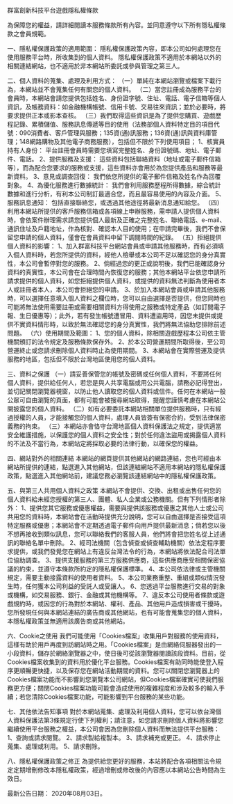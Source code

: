 群富創新科技平台遊戲隱私權條款

為保障您的權益，請詳細閱讀本服務條款所有內容。並同意遵守以下所有隱私權條款之會員規範。

一、隱私權保護政策的適用範圍：
隱私權保護政策內容，即本公司如何處理您在使用服務平台時，所收集到的個人資料。
隱私權保護政策不適用於本網站以外的相關連結網站，也不適用於非本網站所委託或參與管理之第三人。

二、個人資料的蒐集、處理及利用方式：
（一）單純在本網站瀏覽或檔案下載行為，本網站並不會蒐集任何有關您的個人資料。
（二）當您註冊成為服務平台的會員時，本網站會請您提供包括姓名、身份證字號、住址、電話、電子信箱等個人資訊，及帳務資料：如金融機構帳號、信用卡號、交易往來資訊；並於必要時，將要求提供正本或影本查核。
（三）我們取得這些資訊是為了提供您購買、遊戲歷程記錄、累積儲值、服務訊息傳遞等目的使用（法務部個人資料特定目的項目代號：090消費者、客戶管理與服務；135資(通)訊服務；136資(通)訊與資料庫管理；148網路購物及其他電子商務服務），包括但不限於下列使用項目；
1、核實員持有人身份：
平台註冊會員時需要您填寫完整姓名、身份證號碼、地址、電子郵件、電話。
2、提供服務及支援：
這些資料包括聯絡資料（地址或電子郵件信箱等），而為配合您要求的服務或支援，這些資料亦會用於為您提供產品和服務等最新資料。
3、意見或調查回復：
我們依您所提供的電子郵件信箱及姓名作為回覆對象。
4、為優化服務進行數據統計：
我們會利用服務歷程所得數據，綜合統計數據和進行分析，有利本公司制訂最適合您，而且最容易使用的內容及介面。
5、服務訊息通知：
包括直接聯絡您，或透過其他途徑將最新消息通知給您。
（四）利用本網站所提供的客戶服務信箱或各項線上申辦服務，需申請人提供個人資料時，會依案件辦理需求請您提供個人最新及正確之完整姓名、聯絡電話、e-mail、通訊住址及戶籍地址，作為核對、確認本人目的使用；在申請完畢後，我們不會保留您申請的個人資料，僅會在會員資料中留下調閱時間的紀錄。
（五）拒絕提供個人資料的影響：
1、加入群富科技平台網站會員或申請其他服務時，而有必須填入個人資料時，若您所提供的資料，經他人檢舉或本公司不足以確認您的身分真實性，本公司會暫停對您的服務。
2、倘經過您的更正或說明後，我們已能確認身分資料的真實性，本公司會在合理時間內恢復您的服務；其他本網站平台依您申請所請求提供的個人資料，如您拒絕提供個人資料，或提供的資料無法判斷為使用者本人或註冊者本人，本公司會拒絕您的申請。
3、於加入本網站會員或申請其他服務時，可以選擇任意填入個人資料之欄位時，您可以自由選擇是否提供，但您同時也可能將無法使用需要註冊或需要相關資料方得使用之服務或特定產品（如訂閱電子報、生日優惠等）；此外，若有發生帳號遭冒用、資料遭盜用時，因您未提供或提供不實資料情形時，以致於無法確認您的身分真實性，我們將無法協助您排除前述問題。
（六）使用期間及範圍：
1、您的個人資料，除相關遊戲歷程本公司依主管機關頒訂的法令規定及服務條款保存外。
2、於本公司營運期間所取得後，至公司營運終止或您請求刪除個人資料時止為使用期間。
3、本網站會在實際營運及提供服務的地區，包括但不限於台灣地區使用您的個人資料。

三、資料之保護
（一）請妥善保管您的帳號及密碼或任何個人資料，不要將任何個人資料，提供給任何人，若您是與人共享電腦或用公共電腦，請務必記得登出，並切記關閉瀏覽器視窗，以防止他人讀取您的個人資料或信件。任何在本網站一般公眾可自由瀏覽的頁面，都有可能會被搜尋網站取得，提醒您謹慎考慮在本網站公開披露您的個人資料。
（二）如有必要委託本網站相關單位提供服務時，只有經過授權的人員，才能接觸您的個人資料，處理人員皆簽有保密合約，受到法律保密義務的拘束。
（三）本網站亦會恪守台灣地區個人資料保護法之規定，提供適當安全維護措施，以保護您的個人資料之安全性；對於任何違法盜用或揭露個人資料的不法及不當行為，本網站定將採取必要的法律行動，以確保您的權益。

四、網站對外的相關連結
本網站的網頁提供其他網站的網路連結，您也可經由本網站所提供的連結，點選進入其他網站，但該連結網站不適用本網站的隱私權保護政策，點選進入其他網站前，建議您務必瀏覽該連結網站中的隱私權保護政策。

五、與第三人共用個人資料之政策
本網站不會提供、交換、出租或出售任何您的個人資料給未經您授權的第三人、團體、私人企業或公務機關。但有下列情形者除外：
1、提供您其它服務或優惠權益，需要與提供該服務或優惠之其他人士或公司共用您的資料時，本網站會在活動時提供充分說明，您可以自由選擇是否接受這項特定服務或優惠；本網站會不定期透過電子郵件向用戶提供最新消息；倘若您以後不想再接收到類似訊息，您可以聯絡我們的客服人員，他們將會把您姓名從上述通訊的聯絡名單中刪除。
2、經司法機關（包含偵查或偵查輔助機關）依法定程序要求提供，或我們發覺您在網站上有違反台灣法令的行為，本網站將依法配合司法單位協助調查。
3、提供支援服務的第三方服務供應商，這些供應商應受相關保密協議的約束，並遵守本條款所約定的隱私權保護標準。
4、本公司依法律或主管機關規定，需要主動接露資料的使用者資料。
5、本公司業務重整、重組或類似情況發生時，任何獲本公司利益的受託人或受讓人。
6、您透過平台服務進行交易的對象或機構，如交易服務、銀行、金融或其他機構等。
7、違反本公司使用者條款或遊戲規約時，或因您的行為對於本網站、權利、產品、其他用戶造成損害或干擾時。
您所發現任何與本網站連結的廣告商或其他網站，也有可能會蒐集您的個人資料，本隱私權政策並無適用該廣告商或其他網站。

六、Cookie之使用
我們可能使用「Cookies檔案」收集用戶對服務的使用資料，這樣有助於用戶再度到訪網站時之用。「Cookies檔案」是由網絡伺服器發出的一小段資料，儲存於網絡瀏覽器之中，使日後可從該瀏覽器閱讀該段資料。目前，從Cookies檔案收集到的資料用於優化平台服務。Cookies檔案有助同時能使登入程序更順暢更快捷，以及保存您在網站活動期間的資料。您可以關閉您瀏覽器上的Cookies檔案功能而不影響到您瀏覽本公司網站，但Cookies檔案確實可使我們服務更方便；關閉Cookies檔案功能可能會造成使用的複雜程度和涉及較多的輸入手續；若您清除Cookies檔案功能，可能影響到平台服務的某些功能。

七、其他依法告知事項
對於本網站蒐集、處理及利用個人資料，您可以依台灣個人資料保護法第3條規定行使下列權利；請注意，如您請求刪除個人資料將影響您繼續使用平台服務之權益，本公司會因為您刪除個人資料而無法提供平台服務：
1、查詢或請求閱覽。
2、請求製給複製本。
3、請求補充或更正。
4、請求停止蒐集、處理或利用。
5、請求刪除。

八、隱私權保護政策之修正
為提供給您更好的服務，本站將配合各項相關法令規定定期增刪修改本隱私權政策，經過增刪或修改後的內容應以本網站公告時間為生效日。

最新公告日期： 2020年08月03日。
